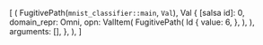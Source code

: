 [
    (
        FugitivePath(`mnist_classifier::main`, `Val`),
        Val {
            [salsa id]: 0,
            domain_repr: Omni,
            opn: ValItem(
                FugitivePath(
                    Id {
                        value: 6,
                    },
                ),
            ),
            arguments: [],
        },
    ),
]